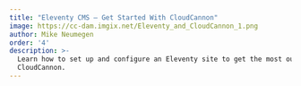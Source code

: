 ```yaml
---
title: "Eleventy CMS — Get Started With CloudCannon"
image: https://cc-dam.imgix.net/Eleventy_and_CloudCannon_1.png
author: Mike Neumegen
order: '4'
description: >-
  Learn how to set up and configure an Eleventy site to get the most out of
  CloudCannon.
---
```

